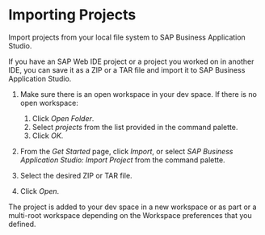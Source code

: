 <!-- loio2ada2be6bedd4cfc926a1347b87ebfe7 -->

# Importing Projects

Import projects from your local file system to SAP Business Application Studio.

If you have an SAP Web IDE project or a project you worked on in another IDE, you can save it as a ZIP or a TAR file and import it to SAP Business Application Studio.

1.  Make sure there is an open workspace in your dev space. If there is no open workspace:
    1.  Click *Open Folder*.
    2.  Select *projects* from the list provided in the command palette.
    3.  Click *OK*.

2.  From the *Get Started* page, click *Import*, or select *SAP Business Application Studio: Import Project* from the command palette.
3.  Select the desired ZIP or TAR file.
4.  Click *Open*.

The project is added to your dev space in a new workspace or as part or a multi-root workspace depending on the Workspace preferences that you defined.

